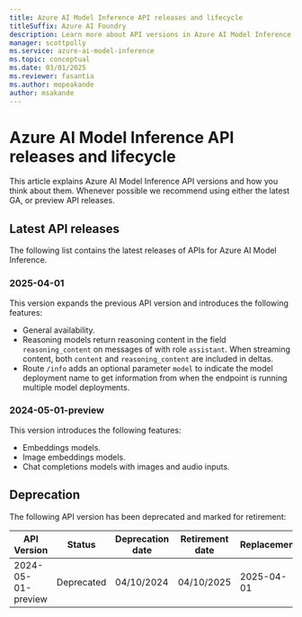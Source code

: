 ```yaml
---
title: Azure AI Model Inference API releases and lifecycle
titleSuffix: Azure AI Foundry
description: Learn more about API versions in Azure AI Model Inference in Azure AI Services.
manager: scottpolly
ms.service: azure-ai-model-inference
ms.topic: conceptual
ms.date: 03/01/2025
ms.reviewer: fasantia
ms.author: mopeakande
author: msakande
---
```


# Azure AI Model Inference API releases and lifecycle

This article explains Azure AI Model Inference API versions and how you think about them. Whenever possible we recommend using either the latest GA, or preview API releases.

## Latest API releases

The following list contains the latest releases of APIs for Azure AI Model Inference. 

### 2025-04-01

This version expands the previous API version and introduces the following features:

* General availability.
* Reasoning models return reasoning content in the field `reasoning_content` on messages of with role `assistant`. When streaming content, both `content` and `reasoning_content` are included in deltas.
* Route `/info` adds an optional parameter `model` to indicate the model deployment name to get information from when the endpoint is running multiple model deployments.

### 2024-05-01-preview

This version introduces the following features:

* Embeddings models.
* Image embeddings models.
* Chat completions models with images and audio inputs.

## Deprecation

The following API version has been deprecated and marked for retirement:

| API Version        | Status     | Deprecation date | Retirement date | Replacement |
|--------------------|------------|------------------|-----------------|-------------|
| 2024-05-01-preview | Deprecated | 04/10/2024       | 04/10/2025      | 2025-04-01  |